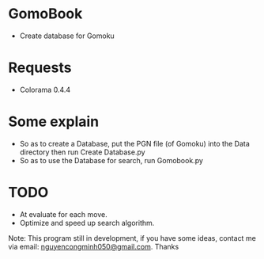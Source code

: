 # GomoBook
- Create database for Gomoku
# Requests
+ Colorama 0.4.4
# Some explain
- So as to create a Database, put the PGN file (of Gomoku) into the Data directory then run Create Database.py
- So as to use the Database for search, run Gomobook.py
# TODO
- At evaluate for each move.
- Optimize and speed up search algorithm.

Note: This program still in development, if you have some ideas, contact me via email: nguyencongminh050@gmail.com. Thanks                                     
